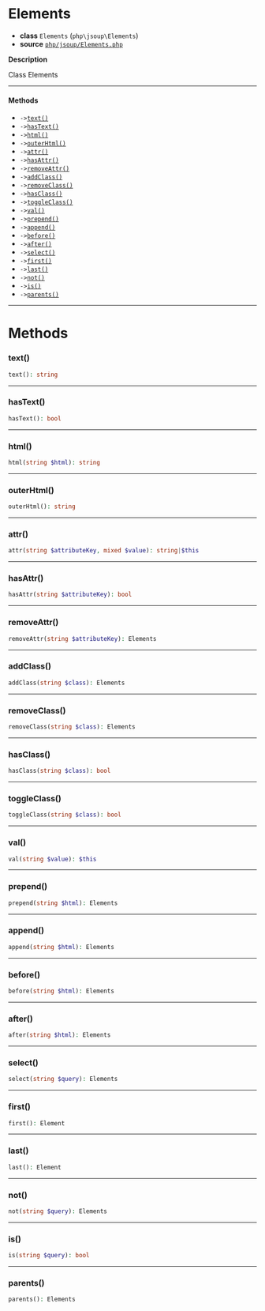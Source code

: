 # Elements

- **class** `Elements` (`php\jsoup\Elements`)
- **source** [`php/jsoup/Elements.php`](./src/main/resources/JPHP-INF/sdk/php/jsoup/Elements.php)

**Description**

Class Elements

---

#### Methods

- `->`[`text()`](#method-text)
- `->`[`hasText()`](#method-hastext)
- `->`[`html()`](#method-html)
- `->`[`outerHtml()`](#method-outerhtml)
- `->`[`attr()`](#method-attr)
- `->`[`hasAttr()`](#method-hasattr)
- `->`[`removeAttr()`](#method-removeattr)
- `->`[`addClass()`](#method-addclass)
- `->`[`removeClass()`](#method-removeclass)
- `->`[`hasClass()`](#method-hasclass)
- `->`[`toggleClass()`](#method-toggleclass)
- `->`[`val()`](#method-val)
- `->`[`prepend()`](#method-prepend)
- `->`[`append()`](#method-append)
- `->`[`before()`](#method-before)
- `->`[`after()`](#method-after)
- `->`[`select()`](#method-select)
- `->`[`first()`](#method-first)
- `->`[`last()`](#method-last)
- `->`[`not()`](#method-not)
- `->`[`is()`](#method-is)
- `->`[`parents()`](#method-parents)

---
# Methods

<a name="method-text"></a>

### text()
```php
text(): string
```

---

<a name="method-hastext"></a>

### hasText()
```php
hasText(): bool
```

---

<a name="method-html"></a>

### html()
```php
html(string $html): string
```

---

<a name="method-outerhtml"></a>

### outerHtml()
```php
outerHtml(): string
```

---

<a name="method-attr"></a>

### attr()
```php
attr(string $attributeKey, mixed $value): string|$this
```

---

<a name="method-hasattr"></a>

### hasAttr()
```php
hasAttr(string $attributeKey): bool
```

---

<a name="method-removeattr"></a>

### removeAttr()
```php
removeAttr(string $attributeKey): Elements
```

---

<a name="method-addclass"></a>

### addClass()
```php
addClass(string $class): Elements
```

---

<a name="method-removeclass"></a>

### removeClass()
```php
removeClass(string $class): Elements
```

---

<a name="method-hasclass"></a>

### hasClass()
```php
hasClass(string $class): bool
```

---

<a name="method-toggleclass"></a>

### toggleClass()
```php
toggleClass(string $class): bool
```

---

<a name="method-val"></a>

### val()
```php
val(string $value): $this
```

---

<a name="method-prepend"></a>

### prepend()
```php
prepend(string $html): Elements
```

---

<a name="method-append"></a>

### append()
```php
append(string $html): Elements
```

---

<a name="method-before"></a>

### before()
```php
before(string $html): Elements
```

---

<a name="method-after"></a>

### after()
```php
after(string $html): Elements
```

---

<a name="method-select"></a>

### select()
```php
select(string $query): Elements
```

---

<a name="method-first"></a>

### first()
```php
first(): Element
```

---

<a name="method-last"></a>

### last()
```php
last(): Element
```

---

<a name="method-not"></a>

### not()
```php
not(string $query): Elements
```

---

<a name="method-is"></a>

### is()
```php
is(string $query): bool
```

---

<a name="method-parents"></a>

### parents()
```php
parents(): Elements
```